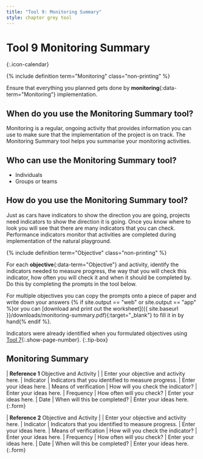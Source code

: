 ```yaml
---
title: "Tool 9: Monitoring Summary"
style: chapter grey tool
---
```


# **Tool 9** Monitoring Summary
{:.icon-calendar}

{% include definition term="Monitoring" class="non-printing" %}

Ensure that everything you planned gets done by **monitoring**{:data-term="Monitoring"} implementation.

## When do you use the Monitoring Summary tool?

Monitoring is a regular, ongoing activity that provides information you can use to make sure that the implementation of the project is on track. The Monitoring Summary tool helps you summarise your monitoring activities.

## Who can use the Monitoring Summary tool?

-   Individuals
-   Groups or teams

## How do you use the Monitoring Summary tool?

Just as cars have indicators to show the direction you are going, projects need indicators to show the direction it is going. Once you know where to look you will see that there are many indicators that you can check. Performance indicators monitor that activities are completed during implementation of the natural playground.

{% include definition term="Objective" class="non-printing" %}

For each **objective**{:data-term="Objective"} and activity, identify the indicators needed to measure progress, the way that you will check this indicator, how often you will check it and when it should be completed by. Do this by completing the prompts in the tool below.

For multiple objectives you can copy the prompts onto a piece of paper and write down your answers {% if site.output == "web" or site.output == "app" %}or you can [download and print out the worksheet]({{ site.baseurl }}/downloads/monitoring-summary.pdf){:target="_blank"} to fill it in by hand{% endif %}.

Indicators were already identified when you formulated objectives using [Tool 7](06-07.html){:.show-page-number}.
{:.tip-box}

## Monitoring Summary

| **Reference 1** Objective and Activity |  | Enter your objective and activity here.
| Indicator | Indicators that you identified to measure progress. | Enter your ideas here.
| Means of verification | How will you check the indicator? | Enter your ideas here.
| Frequency | How often will you check? | Enter your ideas here.
| Date | When will this be completed? | Enter your ideas here.
{:.form}

| **Reference 2** Objective and Activity |  | Enter your objective and activity here.
| Indicator | Indicators that you identified to measure progress. | Enter your ideas here.
| Means of verification | How will you check the indicator? | Enter your ideas here.
| Frequency | How often will you check? | Enter your ideas here.
| Date | When will this be completed? | Enter your ideas here.
{:.form}
